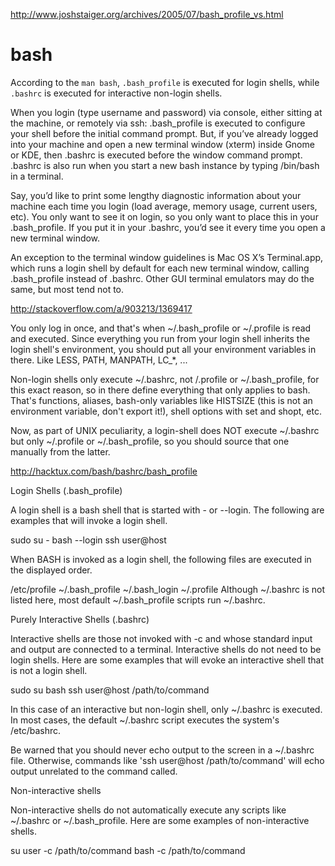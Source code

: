 http://www.joshstaiger.org/archives/2005/07/bash_profile_vs.html

bash
====
According to the `man bash`, `.bash_profile` is executed for login shells, while
`.bashrc` is executed for interactive non-login shells.

When you login (type username and password) via console, either sitting at the machine, or remotely via ssh: .bash_profile is executed to configure your shell before the initial command prompt.
But, if you’ve already logged into your machine and open a new terminal window (xterm) inside Gnome or KDE, then .bashrc is executed before the window command prompt. .bashrc is also run when you start a new bash instance by typing /bin/bash in a terminal.

Say, you’d like to print some lengthy diagnostic information about your machine each time you login (load average, memory usage, current users, etc). You only want to see it on login, so you only want to place this in your .bash_profile. If you put it in your .bashrc, you’d see it every time you open a new terminal window.

An exception to the terminal window guidelines is Mac OS X’s Terminal.app, which runs a login shell by default for each new terminal window, calling .bash_profile instead of .bashrc. Other GUI terminal emulators may do the same, but most tend not to.

http://stackoverflow.com/a/903213/1369417

You only log in once, and that's when ~/.bash_profile or ~/.profile is read and executed. Since everything you run from your login shell inherits the login shell's environment, you should put all your environment variables in there. Like LESS, PATH, MANPATH, LC_*, ...

Non-login shells only execute ~/.bashrc, not /.profile or ~/.bash_profile, for this exact reason, so in there define everything that only applies to bash. That's functions, aliases, bash-only variables like HISTSIZE (this is not an environment variable, don't export it!), shell options with set and shopt, etc.

Now, as part of UNIX peculiarity, a login-shell does NOT execute ~/.bashrc but only ~/.profile or ~/.bash_profile, so you should source that one manually from the latter.

http://hacktux.com/bash/bashrc/bash_profile

Login Shells (.bash_profile)

A login shell is a bash shell that is started with - or --login. The following are examples that will invoke a login shell.

sudo su -
bash --login
ssh user@host

When BASH is invoked as a login shell, the following files are executed in the displayed order.

/etc/profile
~/.bash_profile
~/.bash_login
~/.profile
Although ~/.bashrc is not listed here, most default ~/.bash_profile scripts run ~/.bashrc.

Purely Interactive Shells (.bashrc)

Interactive shells are those not invoked with -c and whose standard input and output are connected to a terminal. Interactive shells do not need to be login shells. Here are some examples that will evoke an interactive shell that is not a login shell.

sudo su
bash
ssh user@host /path/to/command

In this case of an interactive but non-login shell, only ~/.bashrc is executed. In most cases, the default ~/.bashrc script executes the system's /etc/bashrc.

Be warned that you should never echo output to the screen in a ~/.bashrc file. Otherwise, commands like 'ssh user@host /path/to/command' will echo output unrelated to the command called.

Non-interactive shells

Non-interactive shells do not automatically execute any scripts like ~/.bashrc or ~/.bash_profile. Here are some examples of non-interactive shells.

su user -c /path/to/command
bash -c /path/to/command
